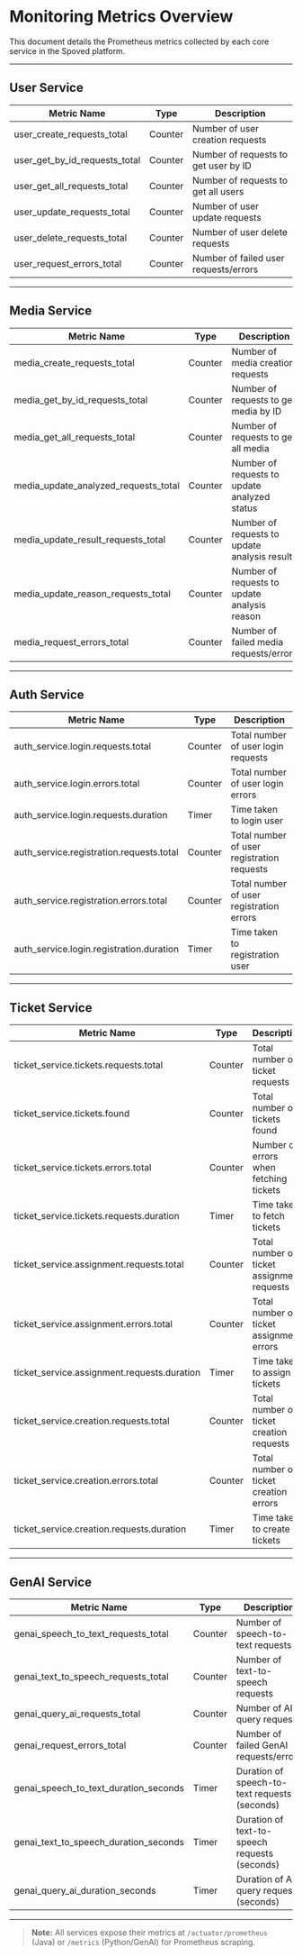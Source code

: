 # Monitoring Metrics Overview

This document details the Prometheus metrics collected by each core service in the Spoved platform.

---

## User Service

| Metric Name                       | Type    | Description                                      |
|------------------------------------|---------|--------------------------------------------------|
| user_create_requests_total         | Counter | Number of user creation requests                  |
| user_get_by_id_requests_total      | Counter | Number of requests to get user by ID              |
| user_get_all_requests_total        | Counter | Number of requests to get all users               |
| user_update_requests_total         | Counter | Number of user update requests                    |
| user_delete_requests_total         | Counter | Number of user delete requests                    |
| user_request_errors_total          | Counter | Number of failed user requests/errors             |

---

## Media Service

| Metric Name                          | Type    | Description                                         |
|---------------------------------------|---------|-----------------------------------------------------|
| media_create_requests_total           | Counter | Number of media creation requests                    |
| media_get_by_id_requests_total        | Counter | Number of requests to get media by ID                |
| media_get_all_requests_total          | Counter | Number of requests to get all media                  |
| media_update_analyzed_requests_total  | Counter | Number of requests to update analyzed status         |
| media_update_result_requests_total    | Counter | Number of requests to update analysis result         |
| media_update_reason_requests_total    | Counter | Number of requests to update analysis reason         |
| media_request_errors_total            | Counter | Number of failed media requests/errors               |

---

## Auth Service

| Metric Name                                 | Type    | Description                                      |
|----------------------------------------------|---------|--------------------------------------------------|
| auth_service.login.requests.total            | Counter | Total number of user login requests              |
| auth_service.login.errors.total              | Counter | Total number of user login errors                |
| auth_service.login.requests.duration         | Timer   | Time taken to login user                        |
| auth_service.registration.requests.total     | Counter | Total number of user registration requests       |
| auth_service.registration.errors.total       | Counter | Total number of user registration errors         |
| auth_service.login.registration.duration     | Timer   | Time taken to registration user                 |

---

## Ticket Service

| Metric Name                              | Type    | Description                                         |
|-------------------------------------------|---------|-----------------------------------------------------|
| ticket_service.tickets.requests.total     | Counter | Total number of ticket requests                      |
| ticket_service.tickets.found              | Counter | Total number of tickets found                        |
| ticket_service.tickets.errors.total       | Counter | Number of errors when fetching tickets               |
| ticket_service.tickets.requests.duration  | Timer   | Time taken to fetch tickets                          |
| ticket_service.assignment.requests.total  | Counter | Total number of ticket assignment requests           |
| ticket_service.assignment.errors.total    | Counter | Total number of ticket assignment errors             |
| ticket_service.assignment.requests.duration| Timer  | Time taken to assign tickets                         |
| ticket_service.creation.requests.total    | Counter | Total number of ticket creation requests             |
| ticket_service.creation.errors.total      | Counter | Total number of ticket creation errors               |
| ticket_service.creation.requests.duration | Timer   | Time taken to create tickets                         |

---

## GenAI Service

| Metric Name                          | Type    | Description                                         |
|---------------------------------------|---------|-----------------------------------------------------|
| genai_speech_to_text_requests_total   | Counter | Number of speech-to-text requests                    |
| genai_text_to_speech_requests_total   | Counter | Number of text-to-speech requests                    |
| genai_query_ai_requests_total         | Counter | Number of AI query requests                          |
| genai_request_errors_total            | Counter | Number of failed GenAI requests/errors               |
| genai_speech_to_text_duration_seconds | Timer   | Duration of speech-to-text requests (seconds)        |
| genai_text_to_speech_duration_seconds | Timer   | Duration of text-to-speech requests (seconds)        |
| genai_query_ai_duration_seconds       | Timer   | Duration of AI query requests (seconds)              |

---

> **Note:** All services expose their metrics at `/actuator/prometheus` (Java) or `/metrics` (Python/GenAI) for Prometheus scraping.
